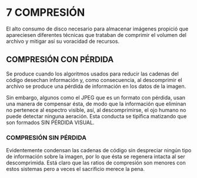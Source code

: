 # 7	COMPRESIÓN

El alto consumo de disco necesario para almacenar imágenes propició que apareciesen diferentes técnicas que trataban de comprimir el volumen del archivo y mitigar así su voracidad de recursos.

## COMPRESIÓN CON PÉRDIDA

Se produce cuando los algoritmos usados para reducir las cadenas del código desechan información y, como consecuencia, al descomprimir el archivo se produce una pérdida de información en los datos de la imagen.

Sin embargo, algunos como el JPEG que es un formato con pérdida, usan una manera de compensar ésta, de modo que la información que eliminan no pertenece al	espectro	visible,	así,	al descomprimirse,	el	ojo	humano no puede	detectar	ninguna
aeración. Esta conducta se tipifica matizando que son formados SIN PÉRDIDA VISUAL.

### COMPRESIÓN SIN PÉRDIDA

Evidentemente condensan las cadenas de código sin despreciar ningún tipo de información sobre la imagen, por	lo	que	ésta	se	regenera	intacta	al	ser	descomprimida.	Está claro	que	las	ratios de
compresión son menores con estos sistemas pero a veces el sacrificio merece la pena.